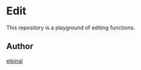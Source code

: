 # Edit

This repository is a playground of editing functions.

## Author

[elpinal](https://github.com/elpinal)

